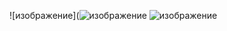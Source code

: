 ![изображение](![изображение](https://user-images.githubusercontent.com/90178882/160569734-d9626a8b-7831-45a3-91a8-18d528034709.png)
![изображение](https://user-images.githubusercontent.com/90178882/160569417-d335041a-ada4-46ba-b92f-591dcc30d592.png)

